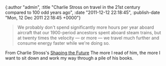 

{:author "admin", :title "Charlie Stross on travel in the 21st century compared to 100 odd years ago", :date "2011-12-12 22:18:45", :publish-date "Mon, 12 Dec 2011 22:18:45 +0000"}



<!-- content below -->


> We probably don't spend significantly more hours per year aboard aircraft that our 1900-period ancestors spent aboard steam trains, but at twenty times the velocity — or more — we travel much further and consume energy faster while we're doing so.</blockquote>

From Charlie Stross's [Shaping the Future](http://www.antipope.org/charlie/blog-static/2007/05/shaping-the-future.html "Shaping the future - Charlie's Diary") The more I read of him, the more I want to sit down and work my way through a pile of his books.


